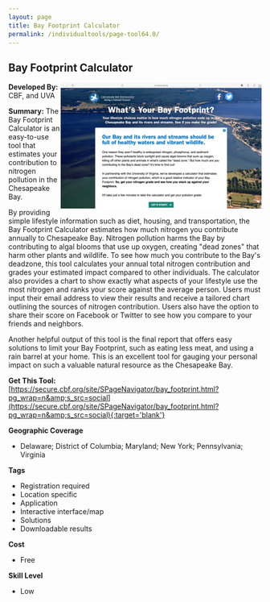```yaml
---
layout: page
title: Bay Footprint Calculator
permalink: /individualtools/page-tool64.0/
---
```

## Bay Footprint Calculator

<img src="/images/scaled_250_400/TOOLID_64.0_ScreenCapture-1.png" style="max-height:250px;max-width:400;" align="right"/>

**Developed By:** CBF, and UVA

**Summary:** The Bay Footprint Calculator is an easy-to-use tool that estimates your contribution to nitrogen pollution in the Chesapeake Bay. 

By providing simple lifestyle information such as diet, housing, and transportation, the Bay Footprint Calculator estimates how much nitrogen you contribute annually to Chesapeake Bay. Nitrogen pollution harms the Bay by contributing to algal blooms that use up oxygen, creating "dead zones" that harm other plants and wildlife. To see how much you contribute to the Bay's deadzone, this tool calculates your annual total nitrogen contribution and grades your estimated impact compared to other individuals. The calculator also provides a chart to show exactly what aspects of your lifestyle use the most nitrogen and ranks your score against the average person. Users must input their email address to view their results and receive a tailored chart outlining the sources of nitrogen contribution. Users also have the option to share their score on Facebook or Twitter to see how you compare to your friends and neighbors. 

Another helpful output of this tool is the final report that offers easy solutions to limit your Bay Footprint, such as eating less meat, and using a rain barrel at your home. This is an excellent tool for gauging your personal impact on such a valuable natural resource as the Chesapeake Bay. 

**Get This Tool:** [https://secure.cbf.org/site/SPageNavigator/bay_footprint.html?pg_wrap=n&amp;s_src=social](https://secure.cbf.org/site/SPageNavigator/bay_footprint.html?pg_wrap=n&amp;s_src=social){:target='blank'}

**Geographic Coverage**

* Delaware; District of Columbia; Maryland; New York; Pennsylvania; Virginia

**Tags**

*  Registration required
*  Location specific
*  Application
*  Interactive interface/map
*  Solutions
*  Downloadable results

**Cost**

* Free

**Skill Level**

* Low
